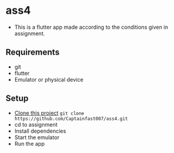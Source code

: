 # ass4

- This is a flutter app made according to the conditions given in assignment.



## Requirements
- git
- flutter 
- Emulator or physical device

## Setup
- [Clone this project](https://github.com/Captainfast007/ass4.git) ```git clone https://github.com/Captainfast007/ass4.git```
- cd to assignment
- Install dependencies 
- Start the emulator 
- Run the app
